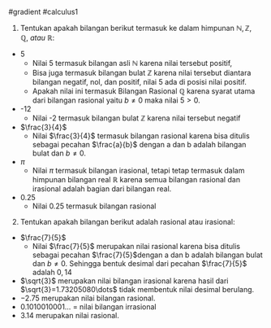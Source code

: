 #gradient #calculus1 

1. Tentukan apakah bilangan berikut termasuk ke dalam himpunan $\mathbb{N}, \mathbb{Z}, \mathbb{Q}, \ atau \ \mathbb{R}$:
- 5
     - Nilai 5 termasuk bilangan asli $\mathbb{N}$ karena nilai tersebut positif, 
     - Bisa juga termasuk bilangan bulat $\mathbb{Z}$ karena nilai tersebut diantara bilangan negatif, nol, dan positif, nilai 5 ada di posisi nilai positif.
     - Apakah nilai ini termasuk Bilangan Rasional $\mathbb{Q}$ karena syarat utama dari bilangan rasional yaitu $b \ne 0$ maka nilai $5 > 0$.
- -12
	- Nilai -2 termasuk bilangan bulat $\mathbb{Z}$ karena nilai tersebut negatif
- $\frac{3}{4}$
	- Nilai $\frac{3}{4}$ termasuk bilangan rasional karena bisa ditulis sebagai pecahan $\frac{a}{b}$ dengan a dan b adalah bilangan bulat dan $b \ne 0$.
- $\pi$
	- Nilai $\pi$ termasuk bilangan irasional, tetapi tetap termasuk dalam himpunan bilangan real $\mathbb{R}$ karena semua bilangan rasional dan irasional adalah bagian dari bilangan real.
- $0.25$
	- Nilai $0.25$ termasuk bilangan rasional

2. Tentukan apakah bilangan berikut adalah rasional atau irasional:
- $\frac{7}{5}$ 
  - Nilai $\frac{7}{5}$ merupakan nilai rasional karena bisa ditulis sebagai pecahan $\frac{7}{5}$dengan a dan b adalah bilangan bulat dan $b \ne 0$. Sehingga bentuk desimal dari pecahan $\frac{7}{5}$ adalah $0,14$
- $\sqrt{3}$ merupakan nilai bilangan irasional karena hasil dari $\sqrt{3}=1.73205080\dots$ tidak membentuk nilai desimal berulang.
- $-2.75$ merupakan nilai bilangan rasional.
- $0.1010010001\dots$ = nilai bilangan irrasional
- $3.14$ merupakan nilai rasional.